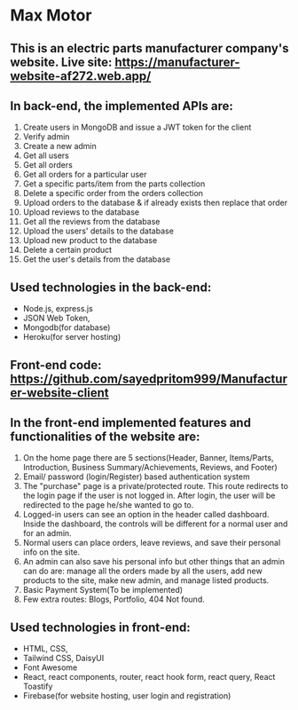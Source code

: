# Max Motor

## This is an electric parts manufacturer company's website. Live site: https://manufacturer-website-af272.web.app/

## In back-end, the implemented APIs are: 
1. Create users in MongoDB and issue a JWT token for the client
2. Verify admin
3. Create a new admin
4. Get all users
5. Get all orders
6. Get all orders for a particular user
7. Get a specific parts/item from the parts collection
8. Delete a specific order from the orders collection
9. Upload orders to the database & if already exists then replace that order
10. Upload reviews to the database
11. Get all the reviews from the database
12. Upload the users' details to the database
13. Upload new product to the database
14. Delete a certain product
15. Get the user's details from the database

## Used technologies in the back-end: 
* Node.js, express.js
* JSON Web Token,
* Mongodb(for database)
* Heroku(for server hosting)


## Front-end code: https://github.com/sayedpritom999/Manufacturer-website-client

## In the front-end implemented features and functionalities of the website are:
1. On the home page there are 5 sections(Header, Banner, Items/Parts, Introduction, Business Summary/Achievements, Reviews, and Footer)
2. Email/ password (login/Register) based authentication system
3. The "purchase" page is a private/protected route. This route redirects to the login page if the user is not logged in. After login, the user will be redirected to the page he/she wanted to go to. 
4. Logged-in users can see an option in the header called dashboard. Inside the dashboard, the controls will be different for a normal user and for an admin.
5. Normal users can place orders, leave reviews, and save their personal info on the site.
6. An admin can also save his personal info but other things that an admin can do are: manage all the orders made by all the users, add new products to the site, make new admin, and manage listed products. 
8. Basic Payment System(To be implemented) 
9. Few extra routes: Blogs, Portfolio, 404 Not found. 

## Used technologies in front-end: 
* HTML, CSS, 
* Tailwind CSS, DaisyUI
* Font Awesome
* React, react components, router, react hook form, react query, React Toastify
* Firebase(for website hosting, user login and registration)
